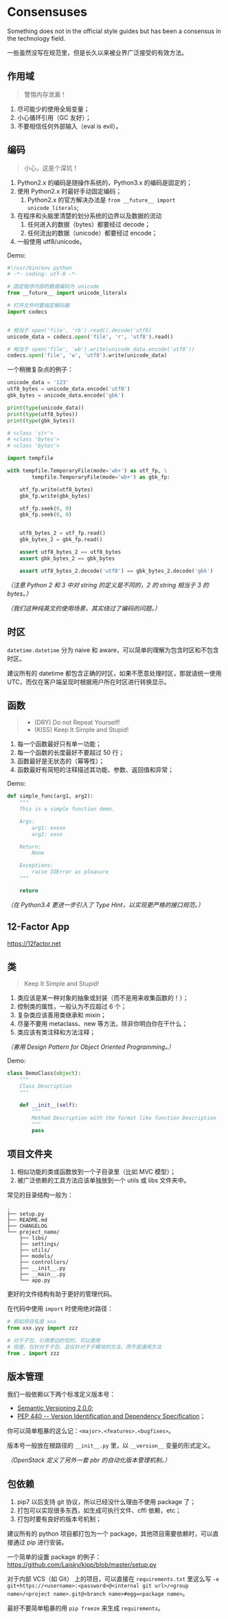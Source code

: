 # Consensuses


Something does not in the official style guides but has been a consensus in the technology field.

一些虽然没写在规范里，但是长久以来被业界广泛接受的有效方法。


## 作用域

> 警惕内存泄漏！

1. 尽可能少的使用全局变量；
2. 小心循环引用（GC 友好）；
3. 不要相信任何外部输入（eval is evil）。


## 编码

> 小心，这是个深坑！

1. Python2.x 的编码是随操作系统的，Python3.x 的编码是固定的；
2. 使用 Python2.x 时最好手动固定编码；
   1. Python2.x 的官方解决办法是 `from __future__ import unicode_literals`;
3. 在程序和头脑里清楚的划分系统的边界以及数据的流动
   1. 任何进入的数据（bytes）都要经过 decode；
   2. 任何流出的数据（unicode）都要经过 encode；
4. 一般使用 utf8/unicode。

Demo:

```py
#!/usr/bin/env python
# -*- coding: utf-8 -*-

# 固定程序内部的数据编码为 unicode
from __future__ import unicode_literals

# 打开文件时要指定解码器
import codecs


# 相当于 open('file', 'rb').read().decode('utf8)
unicode_data = codecs.open('file', 'r', 'utf8').read()

# 相当于 open('file', 'wb').write(unicode_data.encode('utf8'))
codecs.open('file', 'w', 'utf8').write(unicode_data)
```

一个稍微复杂点的例子：

```py
unicode_data = '123'
utf8_bytes = unicode_data.encode('utf8')
gbk_bytes = unicode_data.encode('gbk')

print(type(unicode_data))
print(type(utf8_bytes))
print(type(gbk_bytes))

# <class 'str'>
# <class 'bytes'>
# <class 'bytes'>

import tempfile

with tempfile.TemporaryFile(mode='wb+') as utf_fp, \
        tempfile.TemporaryFile(mode='wb+') as gbk_fp:

    utf_fp.write(utf8_bytes)
    gbk_fp.write(gbk_bytes)

    utf_fp.seek(0, 0)
    gbk_fp.seek(0, 0)


    utf8_bytes_2 = utf_fp.read()
    gbk_bytes_2 = gbk_fp.read()

    assert utf8_bytes_2 == utf8_bytes
    assert gbk_bytes_2 == gbk_bytes

    assert utf8_bytes_2.decode('utf8') == gbk_bytes_2.decode('gbk')

```

*（注意 Python 2 和 3 中对 string 的定义是不同的，2 的 string 相当于 3 的 bytes。）*

*（我们这种纯英文的使用场景，其实绕过了编码的问题。）*


## 时区

`datetime.datetime` 分为 naive 和 aware，可以简单的理解为包含时区和不包含时区。

建议所有的 datetime 都包含正确的时区，如果不愿意处理时区，那就请统一使用 UTC，而仅在客户端呈现时根据用户所在时区进行转换显示。


## 函数

> * (DRY) Do not Repeat Yourself!
> * (KISS) Keep It Simple and Stupid!

1. 每一个函数最好只有单一功能；
2. 每一个函数的长度最好不要超过 50 行；
3. 函数最好是无状态的（幂等性）；
4. 函数最好有简短的注释描述其功能、参数、返回值和异常；

Demo:

```py
def simple_func(arg1, arg2):
    """
    This is a simple function demo.

    Args:
        arg1: xxxxx
        arg2: xxxx

    Return:
        None

    Exceptions:
        raise IOError as pleasure
    """

    return
```

*（在 Python3.4 更进一步引入了 Type Hint，以实现更严格的接口规范。）*


## 12-Factor App

<https://12factor.net>


## 类

> Keep It Simple and Stupid!

1. 类应该是某一种对象的抽象或封装（而不是用来收集函数的！）；
2. 控制类的属性，一般认为不应超过 6 个；
3. 复杂类应该善用类继承和 mixin；
4. 尽量不要用 metaclass、new 等方法，除非你明白你在干什么；
5. 类应该有类注释和方法注释；

*（善用 Design Pattern for Object Oriented Programming。）*

Demo:

```py
class DemoClass(object):
    """
    Class Description
    """

    def __init__(self):
        """
        Method Description with the format like function Description
        """
        pass
```


## 项目文件夹

1. 相似功能的类或函数放到一个子目录里（比如 MVC 模型）；
2. 被广泛依赖的工具方法应该单独放到一个 utils 或 libs 文件夹中。

常见的目录结构一般为：

```
.
├── setup.py
├── README.md
├── CHANGELOG
└── project_name/
    ├── libs/
    ├── settings/
    ├── utils/
    ├── models/
    ├── controllors/
    ├── __init__.py
    ├── __main__.py
    └── app.py

```

更好的文件结构有助于更好的管理代码。

在代码中使用 `import`  时使用绝对路径：

```python
# 假如项目名是 xxx
from xxx.yyy import zzz

# 对于子包，引用旁边的包时，可以使用
# 但是，仅针对于子包，且仅针对于子模块的方法，而不是通用方法
from . import zzz


```


## 版本管理

我们一般依赖以下两个标准定义版本号：

* [Semantic Versioning 2.0.0](http://semver.org/#semantic-versioning-200);
* [PEP 440 -- Version Identification and Dependency Specification](https://www.python.org/dev/peps/pep-0440/)；


你可以简单粗暴的这么记：`<major>.<features>.<bugfixes>`。

版本号一般放在根路径的 `__init__.py` 里，以 `__version__` 变量的形式定义。

*（OpenStack 定义了另外一套 pbr 的自动化版本管理机制。）*


## 包依赖

1. pip7 以后支持 git 协议，所以已经没什么理由不使用 package 了；
2. 打包可以实现很多东西，如生成可执行文件、cffi 依赖，etc；
3. 打包时要有良好的版本号机制；


建议所有的 python 项目都打包为一个 package，其他项目需要依赖时，可以直接通过 pip 进行安装。

一个简单的设置 package 的例子：<https://github.com/Laisky/kipp/blob/master/setup.py>

对于内部 VCS（如 Git） 上的项目，可以直接在 `requirements.txt` 里这么写 `-e git+https://<username>:<password>@<internal git url>/<group name>/<project name>.git@<branch name>#egg=<package name>`。

最好不要简单粗暴的用 `pip freeze` 来生成 `requirements`。



